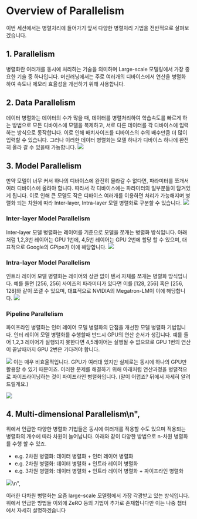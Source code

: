 # Overview of Parallelism
이번 세션에서는 병렬처리에 들어가기 앞서 다양한 병렬처리 기법을 전반적으로 살펴보겠습니다.

## 1. Parallelism
병렬화란 여러개를 동시에 처리하는 기술을 의미하며 Large-scale 모델링에서 가장 중요한 기술 중 하나입니다. 머신러닝에서는 주로 여러개의 디바이스에서 연산을 병렬화 하여 속도나 메모리 효율성을 개선하기 위해 사용합니다.
## 2. Data Parallelism
데이터 병렬화는 데이터의 수가 많을 때, 데이터를 병렬처리하여 학습속도를 빠르게 하는 방법으로 모든 디바이스에 모델을 복제하고, 서로 다른 데이터를 각 디바이스에 입력하는 방식으로 동작합니다. 이로 인해 배치사이즈를 디바이스의 수의 배수만큼 더 많이 입력할 수 있습니다. 그러나 이러한 데이터 병렬화는 모델 하나가 디바이스 하나에 완전히 올라 갈 수 있을때 가능합니다.
![](../images/data_parallelism.png)

## 3. Model Parallelism
만약 모델이 너무 커서 하나의 디바이스에 완전히 올라갈 수 없다면, 파라미터를 쪼개서 여러 디바이스에 올려야 합니다. 따라서 각 디바이스에는 파라미터의 일부분들이 담겨있게 됩니다. 이로 인해 큰 모델도 작은 디바이스 여러개를 이용하면 처리가 가능해지며 병렬화 되는 차원에 따라 Inter-layer, Intra-layer 모델 병렬화로 구분할 수 있습니다.
![](../images/model_parallelism.png)

### Inter-layer Model Parallelism
Inter-layer 모델 병렬화는 레이어를 기준으로 모델을 쪼개는 병렬화 방식입니다. 아래처럼 1,2,3번 레이어는 GPU 1번에, 4,5번 레이어는 GPU 2번에 할당 할 수 있으며, 대표적으로 Google의 GPipe가 이에 해당합니다.
![](../images/inter_layer.png)

### Intra-layer Model Parallelism
인트라 레이어 모델 병렬화는 레이어와 상관 없이 텐서 자체를 쪼개는 병렬화 방식입니다. 예를 들면 [256, 256] 사이즈의 파라미터가 있다면 이를 [128, 256] 혹은 [256, 128]와 같이 쪼갤 수 있으며, 대표적으로 NVIDIA의 Megatron-LM이 이에 해당합니다.
![](../images/intra_layer.png)
  
### Pipeline Parallelism
파이프라인 병렬화는 인터 레이어 모델 병렬화의 단점을 개선한 모델 병렬화 기법입니다. 인터 레이어 모델 병렬화를 수행할때 반드시 GPU의 연산 순서가 생깁니다. 예를 들어 1,2,3 레이어가 실행되지 못한다면 4,5레이어는 실행될 수 없으므로 GPU 1번의 연산이 끝날때까지 GPU 2번은 기다려야 합니다.
   
![](../images/pipeline_parallelism.png)
이는 매우 비효율적입니다. GPU가 여러대 있지만 실제로는 동시에 하나의 GPU만 활용할 수 있기 때문이죠. 이러한 문제를 해결하기 위해 아래처럼 연산과정을 병렬적으로 파이프라이닝하는 것이 파이프라인 병렬화입니다. (말이 어렵죠? 뒤에서 자세히 알려드릴게요.)

![](../images/pipeline_parallelism2.png)

## 4. Multi-dimensional Parallelism\n",
위에서 언급한 다양한 병렬화 기법들은 동시에 여러개를 적용할 수도 있으며 적용되는 병렬화의 개수에 따라 차원이 늘어납니다. 아래와 같이 다양한 방법으로 n-차원 병렬화를 수행 할 수 있죠.
- e.g. 2차원 병렬화: 데이터 병렬화 + 인터 레이어 병렬화
- e.g. 2차원 병렬화: 데이터 병렬화 + 인트라 레이어 병렬화
- e.g. 3차원 병렬화: 데이터 병렬화 + 인트라 레이어 병렬화 + 파이프라인 병렬화

![](../images/parallelism.png)\n",
    
이러한 다차원 병렬화는 요즘 large-scale 모델링에서 가장 각광받고 있는 방식입니다. 위에서 언급한 방법들 이외에 ZeRO 등의 기법이 추가로 존재합니다만 이는 나중 챕터에서 자세히 설명하겠습니다
